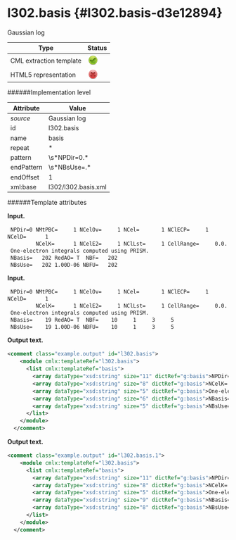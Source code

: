 # l302.basis {#l302.basis-d3e12894}

Gaussian log

| Type                                                                                                                                                                                                  | Status                                                                                                                                                                                                |
|----|----|
| CML extraction template                                                                                                                                                                               | ![](/imgs/Total.png)                                                                                                                                                                                  |
| HTML5 representation                                                                                                                                                                                  | ![](/imgs/None.png)                                                                                                                                                                                   |

######Implementation level

| Attribute                                                                                                                                                                                             | Value                                                                                                                                                                                                 |
|----|----|
| *source*                                                                                                                                                                                              | Gaussian log                                                                                                                                                                                          |
| id                                                                                                                                                                                                    | l302.basis                                                                                                                                                                                            |
| name                                                                                                                                                                                                  | basis                                                                                                                                                                                                 |
| repeat                                                                                                                                                                                                | \*                                                                                                                                                                                                    |
| pattern                                                                                                                                                                                               | \\s\*NPDir=0.\*                                                                                                                                                                                       |
| endPattern                                                                                                                                                                                            | \\s\*NBsUse=.\*                                                                                                                                                                                       |
| endOffset                                                                                                                                                                                             | 1                                                                                                                                                                                                     |
| xml:base                                                                                                                                                                                              | l302/l302.basis.xml                                                                                                                                                                                   |

######Template attributes

**Input.**

     NPDir=0 NMtPBC=     1 NCelOv=     1 NCel=       1 NClECP=     1 NCelD=      1
             NCelK=      1 NCelE2=     1 NClLst=     1 CellRange=     0.0.
     One-electron integrals computed using PRISM.
     NBasis=   202 RedAO= T  NBF=   202
     NBsUse=   202 1.00D-06 NBFU=   202
     

**Input.**

     NPDir=0 NMtPBC=     1 NCelOv=     1 NCel=       1 NClECP=     1 NCelD=      1
             NCelK=      1 NCelE2=     1 NClLst=     1 CellRange=     0.0.
     One-electron integrals computed using PRISM.
     NBasis=    19 RedAO= T  NBF=    10     1     3     5
     NBsUse=    19 1.00D-06 NBFU=    10     1     3     5
      

**Output text.**

```xml
<comment class="example.output" id="l302.basis">
    <module cmlx:templateRef="l302.basis">
      <list cmlx:templateRef="basis">
        <array dataType="xsd:string" size="11" dictRef="g:basis">NPDir=0 NMtPBC= 1 NCelOv= 1 NCel= 1 NClECP= 1 NCelD= 1</array>
        <array dataType="xsd:string" size="8" dictRef="g:basis">NCelK= 1 NCelE2= 1 NClLst= 1 CellRange= 0.0.</array>
        <array dataType="xsd:string" size="5" dictRef="g:basis">One-electron integrals computed using PRISM.</array>
        <array dataType="xsd:string" size="6" dictRef="g:basis">NBasis= 202 RedAO= T NBF= 202</array>
        <array dataType="xsd:string" size="5" dictRef="g:basis">NBsUse= 202 1.00D-06 NBFU= 202</array>
      </list>
    </module>
  </comment>
```

**Output text.**

```xml
<comment class="example.output" id="l302.basis.1">
    <module cmlx:templateRef="l302.basis">
      <list cmlx:templateRef="basis">
        <array dataType="xsd:string" size="11" dictRef="g:basis">NPDir=0 NMtPBC= 1 NCelOv= 1 NCel= 1 NClECP= 1 NCelD= 1</array>
        <array dataType="xsd:string" size="8" dictRef="g:basis">NCelK= 1 NCelE2= 1 NClLst= 1 CellRange= 0.0.</array>
        <array dataType="xsd:string" size="5" dictRef="g:basis">One-electron integrals computed using PRISM.</array>
        <array dataType="xsd:string" size="9" dictRef="g:basis">NBasis= 19 RedAO= T NBF= 10 1 3 5</array>
        <array dataType="xsd:string" size="8" dictRef="g:basis">NBsUse= 19 1.00D-06 NBFU= 10 1 3 5</array>
      </list>
    </module>
  </comment>
```

